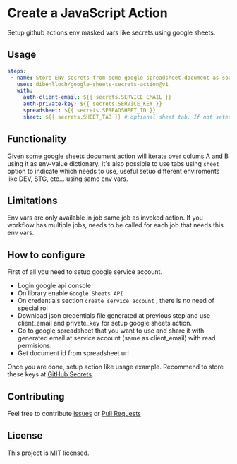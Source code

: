 # Create a JavaScript Action

Setup github actions env masked vars like secrets using google sheets.

## Usage

```yaml
steps:
 - name: Store ENV secrets from some google spreadsheet document as source
   uses: dibenlloch/google-sheets-secrets-action@v1
   with:
     auth-client-email: ${{ secrets.SERVICE_EMAIL }}
     auth-private-key: ${{ secrets.SERVICE_KEY }}
     spreadsheet: ${{ secrets.SPREADSHEET_ID }}
     sheet: ${{ secrets.SHEET_TAB }} # optional sheet tab. If not seted will use first one
```
## Functionality

Given some google sheets document action will iterate over colums A and B using it as env-value dictionary. 
It's also possible to use tabs using `sheet` option to indicate which needs to use, useful setuo different enviroments like DEV, STG, etc...  using same env vars.

## Limitations

Env vars are only available in job same job as invoked action. If you workflow has multiple jobs, needs to be called for each job that needs this env vars.

## How to configure

First of all you need to setup google service account.
* Login google api console
* On library enable `Google Sheets API`
* On credentials section `create service account` , there is no need of special rol
* Download json credentials file generated at previous step and use client_email and private_key for setup google sheets action.
* Go to google spreadsheet that you want to use and share it with generated email at service account (same as client_email) with read permisions.
* Get document id from spreadsheet url 

Once you are done, setup action like usage example. Recommend to store these keys at [GitHub Secrets](https://help.github.com/en/actions/automating-your-workflow-with-github-actions/creating-and-using-encrypted-secrets).


## Contributing

Feel free to contribute [issues](https://github.com/dibenlloch/google-sheets-secrets-action/issues)
or [Pull Requests](https://github.com/dibenlloch/google-sheets-secrets-action/pulls)

## License

This project is [MIT](https://github.com/dibenlloch/google-sheets-secrets-action/blob/master/LICENSE) licensed.




